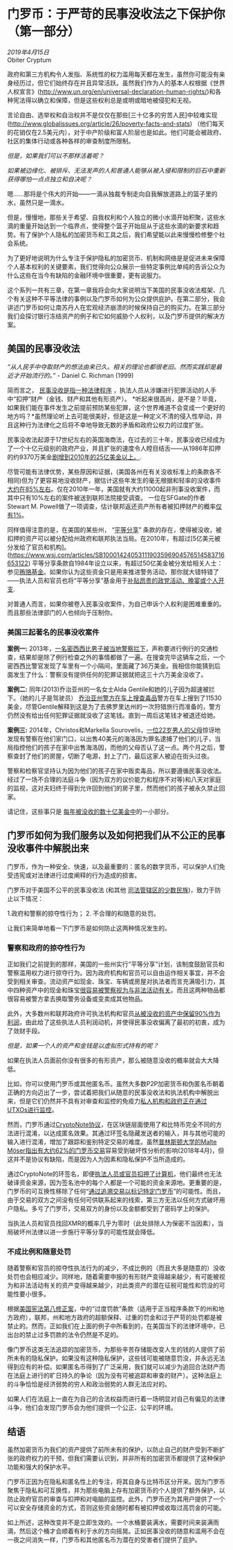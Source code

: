# 门罗币：于严苛的民事没收法之下保护你（第一部分）
*2019年4月15日*  
Obiter Cryptum  


政府和第三方机构令人发指、系统性的权力滥用每天都在发生，虽然你可能没有亲身经历过，但它们始终存在并且异常活跃。虽然我们作为人的基本人权根据《世界人权宣言》(http://www.un.org/en/universal-declaration-human-rights/)和各种宪法得以确立和保障，但是这些权利总是或明或暗地被侵犯和无视。

言论自由、选举权和自治权并不是仅仅在那些[三十亿多的穷苦人民]中较难实现(http://www.globalissues.org/article/26/poverty-facts-and-stats) （他们每天的花销仅在2.5美元内），对于中产阶级和富人阶层也是如此。他们可能会被政府、社区的集体行动或各种各样的审查制度所限制。

*但是，如果我们可以不那样活着呢？* 

*如果被边缘化、被排斥、无法发声的人和普通人能够从被入侵和限制的巨石中重新获得哪怕一点点独立和自决呢？* 

嗯……那将是个伟大的开始——一滴从独裁专制走向自我解放道路上的篮子里的水，虽然只是一滴水。

但是，慢慢地，那些关于希望、自我权利和个人独立的微小水滴开始积聚，这些水滴的重量开始达到一个临界点，使得整个篮子开始屈从于这些水滴的新要求和趋势。有了保护个人隐私的加密货币和工具之后，我们希望能以此来慢慢检修整个社会系统。 

为了更好地说明为什么专注于保护隐私的加密货币、机制和网络是是促进未来保障个人基本权利的关键要素，我们觉得向公众展示一些特定事例比单纯的告诉公众为什么这些在当今有缺陷的金融环境中很重要，更有说服力。

这个系列一共有三章，在第一章我将会向大家说明当下美国的民事没收法框架、几个有关这种不平等法律的事例以及门罗币如何为公众提供庇护。在第二部分，我会讲述门罗币如何让南苏丹人在宏观经济崩溃的时候保持自己的购买力。在第三部分我们会探讨银行冻结资产的例子和它如何威胁个人权利，以及门罗币提供的解决方案。

## 美国的民事没收法

*“从人民手中夺取财产的想法由来已久。相关的理论也都很老旧。然而实践却是最近才开始流行的。”* - Daniel C. Richman (1999) 

简而言之， [民事没收是指一种法律程序](https://www.law.cornell.edu/wex/civil_forfeiture) ，执法人员从涉嫌进行犯罪活动的人手中“扣押”财产（金钱、财产和其他有形资产）。 *听起来很高尚，是不是？毕竟，如果我们能在事件发生之前提前预防某些犯罪，这个世界难道不会变成一个更好的地方吗？*虽然理论听上去可能很美好，但是这是一种定义不清的侵入性举动，并且这种行为法律化之后将不幸地导致无数的矛盾和政府公权力的过度扩张。

民事没收法起源于17世纪左右的英国海商法，在过去的三十年，民事没收已经成为了一个十亿元级别的政府产业，并且扩张的速度令人瞠目结舌——从1986年扣押的约9370万美金[剧增到2010年的25亿美金以上。](https://www.wsj.com/news/articles/SB10001424053111903480904576512253265073870). 

尽管可能有法律优势，某些原因和证据，(美国各州在有关没收标准上的条款各不相同)但为了更容易地没收财产，据估计这些年发生的毫无根据和轻率的没收事件[大约在85%左右](http://www.sfgate.com/news/nation-world/article/Asset-forfeiture-both-an-effective-tool-4546043.php)。仅在2010年一年，美国就有大约11000起非刑事没收案件，而其中只有10%左右的案件被送到联邦法院接受调查。 一位在SFGate的作者Stewart M. Powell做了一项调查，估计联邦返还资产所有者被扣押财产的概率[仅有1%](https://www.sfgate.com/news/nation-world/article/Asset-forfeiture-both-an-effective-tool-4546043.php)。

同样值得注意的是，在美国的某些州， “[平等分享](https://www.justice.gov/criminal-mlars/equitable-sharing-program)” 条款的存在，使得被没收，被扣押的资产可以被分配给州政府和联邦执法当局。在2010年，有超过[5亿美元被分发给了官员和机构]。(https://www.wsj.com/articles/SB10001424053111903596904576514583716653122) 平等分享条款自1984年设立以来，有超过50亿美金被分发给相关人士：参见[贿赂基金](https://www.merriam-webster.com/dictionary/slush%20fund)。如果你认为这些资金只是用来推进警务活动，那你就大错特错了——执法人员和官员也将“平等分享”基金用于[补贴昂贵的政党活动、晚宴或个人开支](https://harvardlawreview.org/2018/06/how-crime-pays-the-unconstitutionality-of-modern-civil-asset-forfeiture-as-a-tool-of-criminal-law-enforcement/). 

对普通人而言，如果你被卷入民事没收案件，为自己申诉个人权利是困难重重的。而且那些法律部门的人也倾向于压制你。

### 美国三起著名的民事没收案件

**案例一:** 2013年，[一名密西西比男子被当地警察拦下](https://www.vice.com/en_ca/article/9bnezd/bad-cop-blotter-asset-forfeiture-the-cash-cow-of-the-drug-war)，声称要进行例行的交通检查，结果却是除了例行检查之外的事情都做了一遍。在搜查完毕这辆车之后，一个密西西比警官发现了车里有一个小隔间，里面藏了36万美金。我相信你能猜到后面发生了什么：警察没有提供任何的犯罪证据就把这三十六万美金没收了。

**案例二:** 同年(2013)乔治亚州的一名女士Alda Gentile和她的儿子因为超速被拦下。（她的儿子是驾驶员） [乔治亚州警方在车上搜查毒品](https://www.marketplace.org/2016/04/06/world/controversial-civil-forfeiture-program-back-action)警方在车上搜到了11530美金，尽管Gentile解释到这是为了去佛罗里达州的一次狩猎旅行而准备的，警方仍然没有给出任何犯罪证据就没收了这笔钱。直到一周后这笔钱才被退还给她。

**案例三:** 2014年，Christos和Markella Sourovelis，[一位22岁男人的父母](https://edition.cnn.com/2014/09/03/us/philadelphia-drug-bust-house-seizure/)惊讶地发现有警察在他们家门口，以出售40美元的海洛因为罪名逮捕了他们的儿子，当局指控他们的孩子在家中出售海洛因，而他的父母否认了这一点。两个月之后，警察查封了他们的房屋，切断了电源，封上了门，最后这家人被迫在街头过夜。

警察和检察官坚持认为因为他们的孩子在家中贩卖毒品，所以要遵循民事没收法。经过了一场不合理的法庭斗争（因为双方的议价能力和程序不对等)和八天对家庭的监视，这对夫妇终于得到允许回到他们的房子里，然而他们的孩子被永久禁止回家。

请记住，这些事只是 [每年被没收的数十亿美金中](https://harvardlawreview.org/2018/06/how-crime-pays-the-unconstitutionality-of-modern-civil-asset-forfeiture-as-a-tool-of-criminal-law-enforcement/)的一小部分。
  
## 门罗币如何为我们服务以及如何把我们从不公正的民事没收事件中解脱出来

门罗币，作为一种安全、快速，以及最重要的：匿名的数字货币，可以保护人们免受违宪或对法律进行过度阐释的行为造成的损害。

门罗币对于美国不公平的民事没收法 (和其他 [司法管辖区的少数民族](https://en.wikipedia.org/wiki/Asset_forfeiture#European_Union))，致力于防止以下情况：

1.政府和警察的掠夺性行为；
2. 不合理的和随意的处罚。

让我们来简单地看一下门罗币是如何防止这两种情况发生的。

### 警察和政府的掠夺性行为

正如我们之前提到的那样，美国的一些州实行“平等分享”计划，该制度鼓励官员和警察滥用权力进行掠夺行为。因为政府机构和官员可以自由运作相关事宜，并不会受到相关审查。流动资产如现金、珠宝、车辆或房屋对执法者而言充满吸引力，其中四种资产中的现金和珠宝[很容易被警察视为与非法活动有关](https://www.npr.org/templates/story/story.php?storyId=91490480)。而且这两种物品都很容易被警方拿去换取警务设备或变卖成其他物品。 

此外，大多数州和联邦政府许可执法机构和官员[从被没收的资产中保留90%作为利润](https://www.forbes.com/2011/06/08/property-civil-forfeiture.html#2f2b943439fa)，由此给了这些执法人员利润动机，并使得民事没收偏离了最初的初衷，成为了敛财手段。

*但是，如果一个人的资产和金钱是以虚拟形式持有的呢？*

如果在执法人员面前你没有很多的有形资产，那么被随意没收的概率就会大大降低。

比如，你可以使用门罗币或其他匿名币。虽然大多数P2P加密货币和伪匿名币朝着正确的方向迈出了一步，尝试着把我们从随意的民事没收法和执法机构中解脱出来，但是它们仍然并不具有对审查和监控的免疫力[私人机构和政府正在通过UTXOs进行监控](https://bitcoinist.com/yes-your-bitcoin-transactions-can-be-tracked-and-here-are-the-companies-that-are-doing-it/)。

然而，门罗币通过[CryptoNote协议](https://cryptonote.org/)，在区块链层面使用了和比特币完全不同的方法进行混淆，以达成匿名效果。其通过环签名隐藏发送者的输入，并与其他可能的输入进行混淆，增加了跟踪和鉴别特定交易的难度。虽然[普林斯顿大学的Malte Möser指出有大约62%的门罗币交易](https://www.technologyreview.com/s/610807/sitting-with-the-cyber-sleuths-who-track-cryptocurrency-criminals/)容易受到破坏性分析的影响(2018年4月)，但这并不是协议有缺陷，而是因为人为因素和隐私保护不当所造成的。

通过CryptoNote的环签名，即便[执法人员或官员扣押了计算机](https://www.heritage.org/economic-and-property-rights/commentary/civil-asset-forfeiture-has-created-serious-problems)，他们最终也无法破译资金来源，因为签名池中的每个人都是一个可能的资金来源地。更重要的是，门罗币的可互换性移除了任何“[通过追溯交易以标记特定门罗币](https://www.monerooutreach.org/preserving-fundamental-rights.php)”的可能性。而且，由于交易的双方之间没有任何可供联系起来的线索，第三方无法以任何方式破坏用户隐私。多亏了门罗币，交易双方的身份以及金额都受到了密码学上的保护。

当执法人员和官员找回XMR的概率几乎为零时（此处排除人为保密不当因素），当局破坏州法律以进一步施行平等分享的可能性就会降低。

### 不成比例和随意处罚

随着警察和官员的掠夺性执法行为的减少，不成比例的（而且大多是随意的）没收处罚也会相应减少。同样地，随着需要申报的有形财产变得越来越少，有可能被视为和非法活动有关的资产变得越来越少，对此类资产的潜在征税可能性和罚没的可能性要小很多。

根据[美国宪法第八修正案](https://constitutioncenter.org/interactive-constitution/amendments/amendment-viii)，中的“过度罚款”条款（适用于正当程序条款下的州和地方政府），联邦，州和地方政府的超额保释、过重的罚金和过于严苛的处罚都是被禁止的。然而，正如我们在上面的例子中所看到的，在美国当下的法律环境中，已出台的禁止过多罚款的法令仍然是不足的。

像门罗币这类无法追踪的加密货币，为那些辛苦存储能改变人生的钱的人提供了前所未有的隐私保护。如果没有这种隐私保护，这些钱可能被随意罚没，并永远无法得到应有的补偿。如果匿名币得到了广泛采用，我们就可以减少为追回合法财产而在法庭上进行的旷日持久的争论（因为没有可被追踪和审查的财产）。这种法庭上的斗争恰恰是经济弱势的穷人和政治弱势的人群无法应对的。

如果人们在法庭上一直在为自己的合法权益而进行着一场明显对自己有偏见的法律斗争，他们会发现门罗币会为他们提供一个公正、公平的环境。


## 结语

虽然加密货币为我们的资产提供了前所未有的保护，以防止自己的财产受到不断扩张的政府权力的干预，但我们需要认识到，并非所有的加密货币都提供了这种保护功能和强大的保护水平。

门罗币正因为在隐私和匿名性上的专注，将其自身与比特币区分开来。因为门罗币聚焦于隐私和可互换性，并为那些电脑上存有加密货币的个人提供了额外保护，以防止政府官员的审查与扣押和对电脑的监控。此外，门罗币还为其用户提供了一个可以安全存储资金的方式，否则这些资金随时都有被扣押或收取过高罚金的可能。

如上所述，这种改变并不是立即生效的。一个水桶要装满水，需要时间来装满雨滴，然后这个桶才会顺着有利于水的方向摇晃。正如民事没收的随意和滥用不会在一夜之间消失一样，门罗币和其他匿名币为潜在的受害者们提供了庇护。

